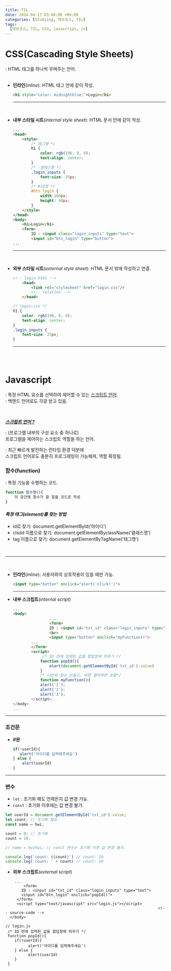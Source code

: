 ```yaml
---
title: TIL
date: 2024-04-17 03:49:00 +09:00
categories: [Studying, 데브코스, TIL]
tags: 
  [데브코스, TIL, CSS, javascript, js]
---
```


CSS(Cascading Style Sheets)
===========================
: HTML 태그를 하나씩 꾸며주는 언어.
<br><br>

- **인라인**(*inline*): HTML 태그 안에 같이 작성.
    
    ```html
    <h1 style="color: midnightblue;">Login</h1>
    ```
    ---
    <br>

- **내부 스타일 시트**(*internal style sheet*): HTML 문서 안에 같이 작성.
    
    ```html
    ...
    <head>
        <style>
            /* 태그명 */
            h1 { 
                color: rgb(196, 9, 9); 
                text-align: center;
            }
            /* .클래스명 */
            .login_inputs {
                font-size: 25px;
            }
            /* #id명 */
            #btn_login {
                width:100px; 
                height: 40px;
            }
        </style>
    </head>
    <body>
  		<h1>Login</h1>
   		<form>
   			ID : <input class="login_inputs" type="text">
   			<input id="btn_login" type="button">
    ...
    ```
    ---
    <br>

- **외부 스타일 시트**(*external style sheet*): HTML 문서 밖에 작성하고 연결.
    
    ```html
    <!-- login.html -->
        <head>
            <link rel="stylesheet" href="login.css"/>
    	    <!-- relation -->
        </head>
    ```
    ```css
    /* login.css */
    h1 {
        color: rgb(196, 9, 9); 
        text-align: center;
    }
    .login_inputs {
        font-size: 25px;
    }
    ```
    ---
<br>
<br>

Javascript
===========

: 특정 HTML 요소를 선택하여 제어할 수 있는 <u>스크립트 언어</u>.
<br>
: 백엔드 언어로도 각광 받고 있음.

<br>

<u>***스크립트 언어 ?***</u>

: (프로그램 내부의 구성 요소 중 하나로) <br> 프로그램을 제어하는 스크립트 역할을 하는 언어.

: 최근 빠르게 발전하는 런타임 환경 덕분에
  <br> 스크립트 언어로도 충분히 프로그래밍이 가능해져, 역할 확장됨.

### 함수(function)

: 특정 기능을 수행하는 코드.

```jsx
function 함수명(){
	이 공간에 함수가 할 일을 코드로 작성
}
```

#### ***특정 태그(element)를 찾는 방법***

- id로 찾기: document.getElementById(’아이디’)
- clsdd 이름으로 찾기: document.getElementByclassName(’클래스명’)
- tag 이름으로 찾기: document.getElementByTagName(’태그명’)

<br>

---

<br>

- **인라인**(*inline*): 사용자와의 상호작용이 있을 때만 가능.
    ```html
    <input type="button" onclick="alert('click!')">
    ```
    ---


- **내부 스크립트**(*internal script*)
    
    ```html
    ...
    <body> 
    				...
    				<form>
    				ID : <input id="txt_id" class="login_inputs" type="text">
    				<br>
    				<input type="button" onclick="myFunction()">
            ...
            </form>
            <script>
                 /* ID 란에 입력된 값을 팝업창에 띄우기 */
                function popId(){
                    alert(document.getElementById('txt_id').value)
                }
                /* 나만의 함수 만들고, 버튼 클릭하면 호출*/
                function myFunction(){
                alert('1');
                alert('2');
                alert('3');
            </script>
    </body>
    ...
    ```
    

---

### 조건문

- **if문**
    
    ```jsx
    if(!userId){
       alert('아이디를 입력해주세요')
    } else {
        alert(userId)
    }
    ```
    

---

### 변수

- `let` :  초기화 해도 언제든지 값 변경 가능.
- `const` : 초기화 이후에는 값 변경 불가.

```jsx
let userId = document.getElementById('txt_id').value;
let count; // 초기화 필요.
const name = hwi;

count = 0; // 초기화
count = 10;

// name = hwihwi; // const 변수는 초기화 이후 값 변경 불가.

console.log(`count: ${count}`) // count: 10
console.log('count: ' + count) // count: 10
```

- **외부 스크립트**(*external script*)

<!-- login.html -->
```
	...
		<form>
       ID : <input id="txt_id" class="login_inputs" type="text">
       <input id="btn_login" onclick="popId()">
     </form>
     <script type="text/javascript" src="login.js"></script>
																   <!-- source-code -->
  </body>
  ```
```
// login.js
 /* ID 란에 입력된 값을 팝업창에 띄우기 */
 function popId(){
    if(!userId){
          alert('아이디를 입력해주세요')
    } else {
          alert(userId)
    }
 }
```